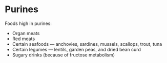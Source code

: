# Purines

Foods high in purines:

* Organ meats
* Red meats
* Certain seafoods — anchovies, sardines, mussels, scallops, trout, tuna
* Certain legumes — lentils, garden peas, and dried bean curd 
* Sugary drinks (because of fructose metabolism)
